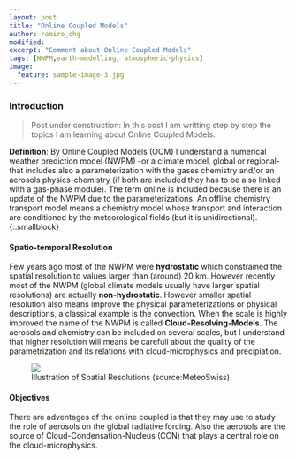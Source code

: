 ```yaml
---
layout: post
title: "Online Coupled Models"
author: ramiro_chg
modified:
excerpt: "Comment about Online Coupled Models"
tags: [NWPM,earth-modelling, atmospheric-physics]
image:
  feature: sample-image-3.jpg
---
```


### Introduction

> Post under construction: In this post I am writting step by step the topics I am learning about Online Coupled Models. 


**Definition**: By Online Coupled Models (OCM) I understand a numerical weather prediction model (NWPM) -or a climate model, global or regional- that includes also a parameterization with the gases chemistry and/or an aerosols physics-chemistry (if both are included they has to be also linked with a gas-phase module). The term online is included because there is an update of the NWPM due to the parameterizations. An offline chemistry transport model means a chemistry model whose transport and interaction are conditioned by the meteorological fields (but it is unidirectional).
{:.smallblock}

#### Spatio-temporal Resolution

Few years ago most of the NWPM were **hydrostatic** which constrained the spatial resolution to values larger than (around) 20 km. However recently most of the NWPM (global climate models usually have larger spatial resolutions) are actually **non-hydrostatic**. However smaller spatial resolution also means improve the physical parameterizations or physical descriptions, a classical example is the convection. When the scale is highly improved the name of the NWPM is called **Cloud-Resolving-Models**. The aerosols and chemistry can be included on several scales, but I understand that higher resolution will means be carefull about the quality of the parametrization and its relations with cloud-microphysics and precipiation.  

<figure>
<a href="http://www.meteoswiss.admin.ch/web/en/research/consortia/cosmo/more_about/properties.Par.0009.Image.jpg"><img src="http://www.meteoswiss.admin.ch/web/en/research/consortia/cosmo/more_about/properties.Par.0009.Image.jpg"></a>
	<figcaption><a title="Illustration of Spatial Resolutions">Illustration of Spatial Resolutions (source:MeteoSwiss)</a>.</figcaption>
</figure>




#### Objectives

There are adventages of the online coupled is that they may use to study the role of aerosols on the global radiative forcing. Also the aerosols are the source of Cloud-Condensation-Nucleus (CCN) that plays a central role on the cloud-microphysics. 




